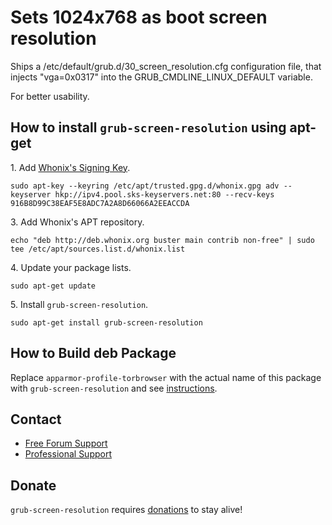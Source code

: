 # Sets 1024x768 as boot screen resolution #

Ships a /etc/default/grub.d/30_screen_resolution.cfg configuration file, that
injects "vga=0x0317" into the GRUB_CMDLINE_LINUX_DEFAULT variable.

For better usability.
## How to install `grub-screen-resolution` using apt-get ##

1\. Add [Whonix's Signing Key](https://www.whonix.org/wiki/Whonix_Signing_Key).

```
sudo apt-key --keyring /etc/apt/trusted.gpg.d/whonix.gpg adv --keyserver hkp://ipv4.pool.sks-keyservers.net:80 --recv-keys 916B8D99C38EAF5E8ADC7A2A8D66066A2EEACCDA
```

3\. Add Whonix's APT repository.

```
echo "deb http://deb.whonix.org buster main contrib non-free" | sudo tee /etc/apt/sources.list.d/whonix.list
```

4\. Update your package lists.

```
sudo apt-get update
```

5\. Install `grub-screen-resolution`.

```
sudo apt-get install grub-screen-resolution
```

## How to Build deb Package ##

Replace `apparmor-profile-torbrowser` with the actual name of this package with `grub-screen-resolution` and see [instructions](https://www.whonix.org/wiki/Dev/Build_Documentation/apparmor-profile-torbrowser).

## Contact ##

* [Free Forum Support](https://forums.whonix.org)
* [Professional Support](https://www.whonix.org/wiki/Professional_Support)

## Donate ##

`grub-screen-resolution` requires [donations](https://www.whonix.org/wiki/Donate) to stay alive!
